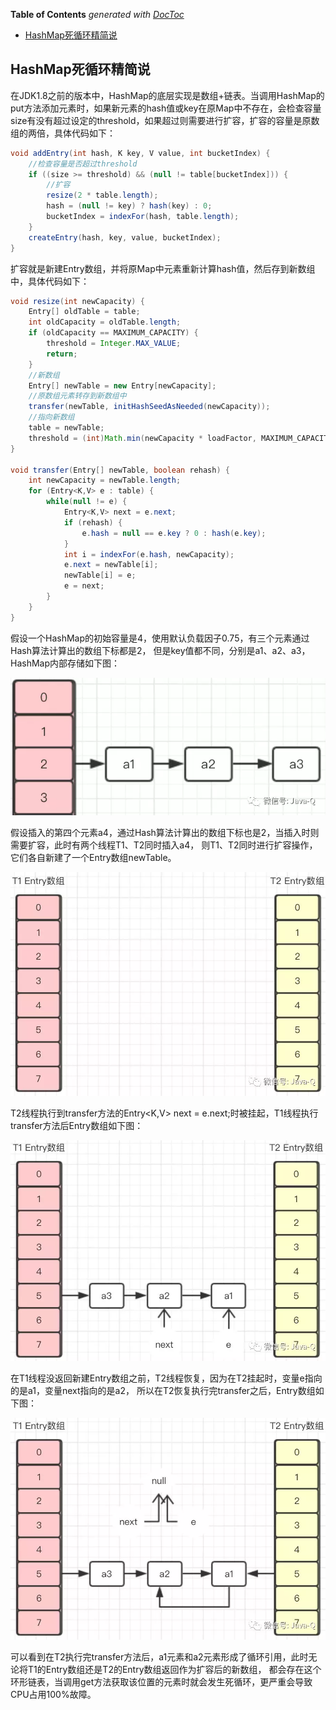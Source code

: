 <!-- START doctoc generated TOC please keep comment here to allow auto update -->
<!-- DON'T EDIT THIS SECTION, INSTEAD RE-RUN doctoc TO UPDATE -->
**Table of Contents**  *generated with [DocToc](https://github.com/thlorenz/doctoc)*

- [HashMap死循环精简说](#hashmap%E6%AD%BB%E5%BE%AA%E7%8E%AF%E7%B2%BE%E7%AE%80%E8%AF%B4)

<!-- END doctoc generated TOC please keep comment here to allow auto update -->

## HashMap死循环精简说
在JDK1.8之前的版本中，HashMap的底层实现是数组+链表。当调用HashMap的put方法添加元素时，如果新元素的hash值或key在原Map中不存在，会检查容量size有没有超过设定的threshold，如果超过则需要进行扩容，扩容的容量是原数组的两倍，具体代码如下：
```java
void addEntry(int hash, K key, V value, int bucketIndex) {
    //检查容量是否超过threshold
    if ((size >= threshold) && (null != table[bucketIndex])) {
        //扩容
        resize(2 * table.length);
        hash = (null != key) ? hash(key) : 0;
        bucketIndex = indexFor(hash, table.length);
    }
    createEntry(hash, key, value, bucketIndex);
} 
```

扩容就是新建Entry数组，并将原Map中元素重新计算hash值，然后存到新数组中，具体代码如下：
```java
void resize(int newCapacity) {
    Entry[] oldTable = table;
    int oldCapacity = oldTable.length;
    if (oldCapacity == MAXIMUM_CAPACITY) {
        threshold = Integer.MAX_VALUE;
        return;
    }
    //新数组
    Entry[] newTable = new Entry[newCapacity];
    //原数组元素转存到新数组中
    transfer(newTable, initHashSeedAsNeeded(newCapacity));
    //指向新数组
    table = newTable;
    threshold = (int)Math.min(newCapacity * loadFactor, MAXIMUM_CAPACITY + 1);
}

void transfer(Entry[] newTable, boolean rehash) {
    int newCapacity = newTable.length;
    for (Entry<K,V> e : table) {
        while(null != e) {
            Entry<K,V> next = e.next;
            if (rehash) {
                e.hash = null == e.key ? 0 : hash(e.key);
            }
            int i = indexFor(e.hash, newCapacity);
            e.next = newTable[i];
            newTable[i] = e;
            e = next;
        }
    }
} 
```

假设一个HashMap的初始容量是4，使用默认负载因子0.75，有三个元素通过Hash算法计算出的数组下标都是2，
但是key值都不同，分别是a1、a2、a3，HashMap内部存储如下图：

![Map Bucket1](../src/main/resources/static/image/bucket-1.png)

假设插入的第四个元素a4，通过Hash算法计算出的数组下标也是2，当插入时则需要扩容，此时有两个线程T1、T2同时插入a4，
则T1、T2同时进行扩容操作，它们各自新建了一个Entry数组newTable。

![Map Bucket2](../src/main/resources/static/image/bucket-2.png)

T2线程执行到transfer方法的Entry<K,V> next = e.next;时被挂起，T1线程执行transfer方法后Entry数组如下图：

![Map Bucket3](../src/main/resources/static/image/bucket-3.png)

在T1线程没返回新建Entry数组之前，T2线程恢复，因为在T2挂起时，变量e指向的是a1，变量next指向的是a2，
所以在T2恢复执行完transfer之后，Entry数组如下图：

![Map Bucket](../src/main/resources/static/image/bucket-4.png)

可以看到在T2执行完transfer方法后，a1元素和a2元素形成了循环引用，此时无论将T1的Entry数组还是T2的Entry数组返回作为扩容后的新数组，
都会存在这个环形链表，当调用get方法获取该位置的元素时就会发生死循环，更严重会导致CPU占用100%故障。